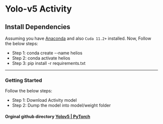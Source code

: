# Yolo-v5 Activity



## Install Dependencies
Assuming you have <a href="https://docs.anaconda.com/anaconda/install/">Anaconda</a> and also `Cuda 11.2+` installed.
Now, Follow the below steps:

- Step 1: conda create --name helios
- Step 2: conda activate helios
- Step 3: pip install -r requirements.txt 

--------------------------------------------------------------------------

### Getting Started
Follow the below steps:

- Step 1: Download Activity model 
- Step 2: Dump the model into model/weight folder

#### Orginal github directory <a href="https://github.com/ultralytics/yolov5/">Yolov5 | PyTorch</a> 
